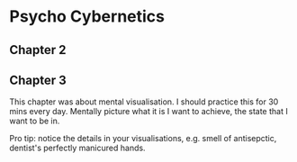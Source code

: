 # Psycho Cybernetics

## Chapter 2


## Chapter 3
This chapter was about mental visualisation. I should practice this for 30 mins every day. Mentally picture what it is I want to achieve, the state that I want to be in.

Pro tip: notice the details in your visualisations, e.g. smell of antisepctic, dentist's perfectly manicured hands.
